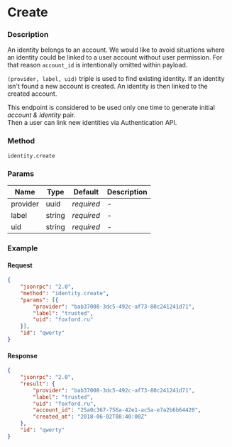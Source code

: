 # Create

### Description

An identity belongs to an account. We would like to avoid situations where an identity could be linked to a user account without user permission. For that reason `account_id` is intentionally omitted within payload.  

`(provider, label, uid)` triple is used to find existing identity. If an identity isn't found a new account is created. An identity is then linked to the created account. 
 
This endpoint is considered to be used only one time to generate initial _account & identity_ pair.  
Then a user can link new identities via Authentication API.

### Method

```
identity.create
```

### Params

Name      | Type   | Default    | Description
--------- | ------ | ---------- | ------------------
provider  | uuid   | _required_ | -
label     | string | _required_ | -
uid       | string | _required_ | -

### Example

#### Request

```json
{
    "jsonrpc": "2.0",
    "method": "identity.create",
    "params": [{
        "provider": "bab37008-3dc5-492c-af73-80c241241d71",
        "label": "trusted",
        "uid": "foxford.ru"
    }],
    "id": "qwerty"
}
```

#### Response

```json
{
    "jsonrpc": "2.0",
    "result": {
        "provider": "bab37008-3dc5-492c-af73-80c241241d71",
        "label": "trusted",
        "uid": "foxford.ru",
        "account_id": "25a0c367-756a-42e1-ac5a-e7a2b6b64420",
        "created_at": "2018-06-02T08:40:00Z"
    },
    "id": "qwerty"
}
```
